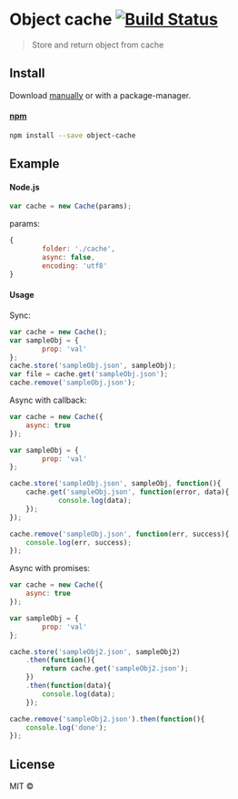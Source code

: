 # Object cache [![Build Status](https://travis-ci.org/danielhusar/object-cache.svg)](https://travis-ci.org/danielhusar/object-cache)

> Store and return object from cache

## Install

Download [manually](https://github.com/danielhusar/object-cache) or with a package-manager.

#### [npm](https://npmjs.org/package/is-html)

```bash
npm install --save object-cache
```



## Example

#### Node.js

```javascript
var cache = new Cache(params);
```

params:

```javascript
{
		folder: './cache',
		async: false,
		encoding: 'utf8'
}
```


#### Usage

Sync:

```javascript
var cache = new Cache();
var sampleObj = {
		prop: 'val'
};
cache.store('sampleObj.json', sampleObj);
var file = cache.get('sampleObj.json');
cache.remove('sampleObj.json');

```

Async with callback:

```javascript
var cache = new Cache({
	async: true
});

var sampleObj = {
		prop: 'val'
};

cache.store('sampleObj.json', sampleObj, function(){
	cache.get('sampleObj.json', function(error, data){
			console.log(data);
	});
});

cache.remove('sampleObj.json', function(err, success){
	console.log(err, success);
});

```

Async with promises:

```javascript
var cache = new Cache({
	async: true
});

var sampleObj = {
		prop: 'val'
};

cache.store('sampleObj2.json', sampleObj2)
	.then(function(){
		return cache.get('sampleObj2.json');
	})
	.then(function(data){
		console.log(data);
	});

cache.remove('sampleObj2.json').then(function(){
	console.log('done');
});
```


## License

MIT ©
